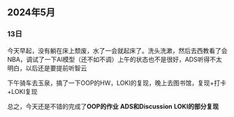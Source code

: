 ## 2024年5月
### 13日
今天早起，没有躺在床上颓废，水了一会就起床了。洗头洗漱，然后去西教看了会NBA，调试了一下AI模型（还不如不调）上午的状态也不是很好，ADS听得不太明白，以后还是要提前听智云

下午骑车去玉泉，搞了一下OOP的HW，LOKI的复现，晚上去图书馆，复现+打卡+LOKI复现

总之，今天还是不错的完成了**OOP的作业** **ADS和Discussion**
**LOKI的部分复现**